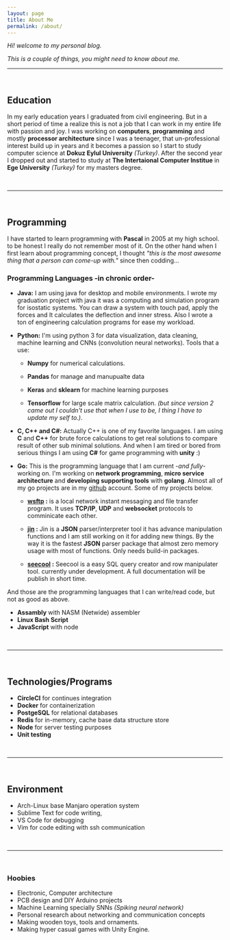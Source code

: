 ```yaml
---
layout: page
title: About Me
permalink: /about/
---
```


*Hi!  welcome to my personal blog.*

*This is a couple of things, you might need to know about me.*

***

<br>

## Education
In my early education years I graduated from civil engineering. But in a short period of time a realize this is not a job that I can work in my entire life with passion and joy. I was working on **computers**, **programming** and mostly **processor architecture** since I was a teenager, that un-professional interest build up in years and it becomes a passion so I start to study computer science at **Dokuz Eylul University** *(Turkey)*. After the second year I dropped out and started to study at **The Intertaional Computer Institue** in **Ege University** *(Turkey)* for my masters degree.

<br>

***

<br>

## Programming

I have started to learn programming with **Pascal** in 2005 at my high school. to be honest I really do not remember most of it. On the other hand when I first learn about programming concept, I thought *"this is the most awesome thing that a person can come-up with."* since then codding...

### Programming Languages -in chronic order-

* **Java:** I am using java for desktop and mobile environments. I wrote my graduation project with java it was a computing and simulation program for isostatic systems.  You can draw a system with touch pad, apply the forces and It calculates the  deflection and inner stress. Also I wrote a ton of engineering calculation programs for ease my workload.

* **Python:** I'm using python 3 for data visualization, data cleaning, machine learning and CNNs (convolution neural networks).
Tools that a use:

	* **Numpy** for numerical calculations.

	* **Pandas** for manage and manupualte data

	* **Keras** and **sklearn** for machine learning purposes

	* **Tensorflow** for large scale matrix calculation. *(but since version 2 came out I couldn't use that when I use to be, I  thing I have to update my self to.)*.

* **C, C++ and C#:** Actually C++ is one of my favorite languages. I am using **C** and **C++** for brute force calculations to get real solutions to compare result of  other sub minimal solutions. And when I am tired or bored from serious things I am using **C#** for game programming with **unity** :) 

* **Go:** This is the programming language that I am current -*and fully*- working on. I'm working on **network programming**, **micro service architecture** and **developing supporting tools** with **golang**. Almost all of my go projects are in my [github](https://github.com/ecoshub) account. Some of my projects below.

	* **[wsftp](https://github.com/ecoshub/wsftp) :** is a local network instant messaging and file transfer program. It uses **TCP/IP**, **UDP** and **websocket** protocols to comminicate each other.

	*  **[jin](https://github.com/ecoshub/jin) :** Jin is a **JSON** parser/interpreter tool it has advance manipulation functions and I am still working on it for adding new things. By the way it is the fastest **JSON** parser package that almost zero memory usage with most of functions. Only needs build-in packages.

	* **[seecool](https://github.com/ecoshub/seecool) :** Seecool is a easy SQL query creator and row manipulater tool. currently under development. A full documentation will be publish in short time.

And those are the programming languages that I can write/read code, but not as good as above. 

* **Assambly** with NASM (Netwide) assembler
* **Linux Bash Script**
* **JavaScript** with node

<br>

***

<br>

## Technologies/Programs

*  **CircleCI** for continues integration
* **Docker** for containerization
* **PostgeSQL** for relational databases
*  **Redis** for in-memory, cache base data structure store
* **Node** for server testing purposes
* **Unit testing**

<br>

***

<br>

## Environment
* Arch-Linux base Manjaro operation system
* Sublime Text for code writing,
* VS Code for debugging
* Vim for code editing with ssh communication

<br>

***

<br>

### Hoobies

* Electronic, Computer architecture
* PCB design and DIY Arduino projects
* Machine Learning specially SNNs *(Spiking neural network)*
* Personal research about networking and communication concepts
* Making wooden toys, tools and ornaments. 
* Making hyper casual games with Unity Engine.
